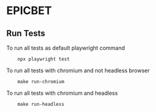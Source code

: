 # EPICBET


## Run Tests

To run all tests as default playwright command
```
    npx playwright test
```
To run all tests with chromium and not headless browser
```
    make run-chromium 
```
To run all tests with chromium and headless
```
    make run-headless
```

